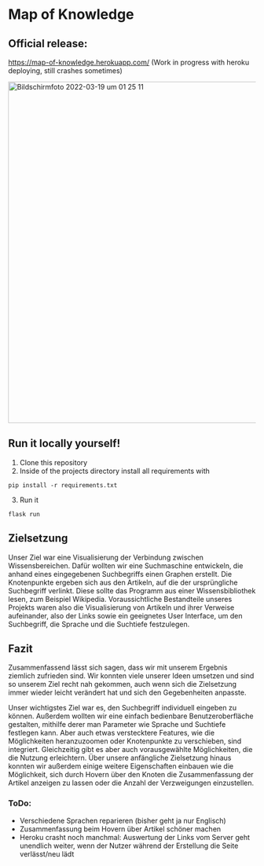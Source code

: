 # Map of Knowledge

## Official release:
https://map-of-knowledge.herokuapp.com/
(Work in progress with heroku deploying, still crashes sometimes)

<img width="695" alt="Bildschirmfoto 2022-03-19 um 01 25 11" src="https://user-images.githubusercontent.com/22854379/159112048-fb1effaa-62c3-4a0c-a4e5-5e2dfc1129ca.png">


## Run it locally yourself!
1. Clone this repository
2. Inside of the projects directory install all requirements with
```
pip install -r requirements.txt
```
3. Run it
```
flask run
```


## Zielsetzung

Unser Ziel war eine Visualisierung der Verbindung zwischen Wissensbereichen. Dafür wollten wir eine Suchmaschine entwickeln, die anhand eines eingegebenen Suchbegriffs einen Graphen erstellt.
Die Knotenpunkte ergeben sich aus den Artikeln, auf die der ursprüngliche Suchbegriff verlinkt. Diese sollte das Programm aus einer Wissensbibliothek lesen, zum Beispiel Wikipedia. Voraussichtliche Bestandteile unseres Projekts waren also die Visualisierung von Artikeln und ihrer Verweise aufeinander, also der Links sowie ein geeignetes User Interface, um den Suchbegriff, die Sprache und die Suchtiefe festzulegen.

## Fazit

Zusammenfassend lässt sich sagen, dass wir mit unserem Ergebnis ziemlich zufrieden sind. Wir konnten viele unserer Ideen umsetzen und sind so unserem Ziel recht nah gekommen, auch wenn sich die Zielsetzung immer wieder leicht verändert hat und sich den Gegebenheiten anpasste.

Unser wichtigstes Ziel war es, den Suchbegriff individuell eingeben zu können. Außerdem wollten wir eine einfach bedienbare Benutzeroberfläche gestalten, mithilfe derer man Parameter wie Sprache und Suchtiefe festlegen kann. Aber auch etwas verstecktere Features, wie die Möglichkeiten heranzuzoomen oder Knotenpunkte zu verschieben, sind integriert. Gleichzeitig gibt es aber auch vorausgewählte Möglichkeiten, die die Nutzung erleichtern.
Über unsere anfängliche Zielsetzung hinaus konnten wir außerdem einige weitere Eigenschaften einbauen wie die Möglichkeit, sich durch Hovern über den Knoten die Zusammenfassung der Artikel anzeigen zu lassen oder die Anzahl der Verzweigungen einzustellen.

### ToDo:

* Verschiedene Sprachen reparieren (bisher geht ja nur Englisch)
* Zusammenfassung beim Hovern über Artikel schöner machen
* Heroku crasht noch manchmal: Auswertung der Links vom Server geht unendlich weiter, wenn der Nutzer während der Erstellung die Seite verlässt/neu lädt 
